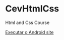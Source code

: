 # CevHtmlCss
 Html and Css Course


<a href='https://bbras81.github.io/CevHtmlCss/Exercicios/d10/index.html'>Executar o Android site </a>
